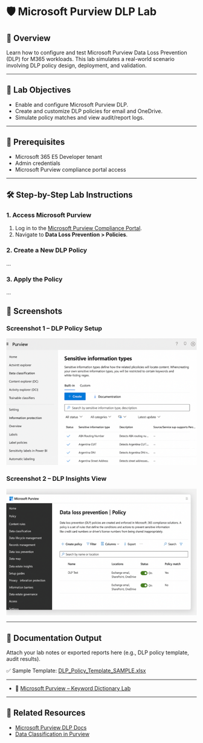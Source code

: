 # 🛡️ Microsoft Purview DLP Lab

## 📌 Overview
Learn how to configure and test Microsoft Purview Data Loss Prevention (DLP) for M365 workloads. This lab simulates a real-world scenario involving DLP policy design, deployment, and validation.

---

## 🧪 Lab Objectives
- Enable and configure Microsoft Purview DLP.
- Create and customize DLP policies for email and OneDrive.
- Simulate policy matches and view audit/report logs.

---

## 🧰 Prerequisites
- Microsoft 365 E5 Developer tenant
- Admin credentials
- Microsoft Purview compliance portal access

---

## 🛠️ Step-by-Step Lab Instructions

### 1. Access Microsoft Purview
1. Log in to the [Microsoft Purview Compliance Portal](https://compliance.microsoft.com/).
2. Navigate to **Data Loss Prevention > Policies**.

### 2. Create a New DLP Policy
...

### 3. Apply the Policy
...

## 📸 Screenshots

### Screenshot 1 – DLP Policy Setup
![Purview Screenshot 1](./Purview_Screenshot_1.png)

### Screenshot 2 – DLP Insights View
![Purview Screenshot 2](./Purview_Screenshot_2.png)

---

## 🧾 Documentation Output
Attach your lab notes or exported reports here (e.g., DLP policy template, audit results).

✅ Sample Template: [DLP_Policy_Template_SAMPLE.xlsx](./DLP_Policy_Template_SAMPLE.xlsx)

---

- 📂 [Microsoft Purview – Keyword Dictionary Lab](./purview-keywords/README.md)

---

## 🔗 Related Resources
- [Microsoft Purview DLP Docs](https://learn.microsoft.com/en-us/microsoft-365/compliance/dlp-learn-about-dlp)
- [Data Classification in Purview](https://learn.microsoft.com/en-us/microsoft-365/compliance/sensitive-information-type-learn-about)

